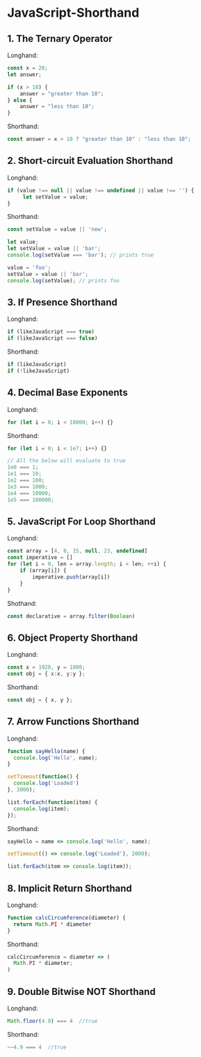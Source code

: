 # JavaScript-Shorthand

## 1. The Ternary Operator 

Longhand:

```javascript
const x = 20;
let answer;

if (x > 10) {
    answer = "greater than 10";
} else {
    answer = "less than 10";
} 
```
Shorthand:

```javascript
const answer = x > 10 ? "greater than 10" : "less than 10";
```
## 2. Short-circuit Evaluation Shorthand

Longhand:

```javascript
if (value !== null || value !== undefined || value !== '') {
     let setValue = value;
}
```
Shorthand:

```javascript
const setValue = value || 'new';
```
```javascript
let value;
let setValue = value || 'bar';
console.log(setValue === 'bar'); // prints true
```
```javascript
value = 'foo';
setValue = value || 'bar';
console.log(setValue); // prints foo
```

## 3. If Presence Shorthand

Longhand:

```javascript
if (likeJavaScript === true)
if (likeJavaScript === false)
```
Shorthand:

```javascript
if (likeJavaScript)
if (!likeJavaScript)
```

## 4. Decimal Base Exponents

Longhand:

```javascript
for (let i = 0; i < 10000; i++) {}
```
Shorthand:

```javascript
for (let i = 0; i < 1e7; i++) {}

// All the below will evaluate to true
1e0 === 1;
1e1 === 10;
1e2 === 100;
1e3 === 1000;
1e4 === 10000;
1e5 === 100000;
```

## 5. JavaScript For Loop Shorthand

Longhand:

```javascript
const array = [4, 8, 15, null, 23, undefined]
const imperative = []
for (let i = 0, len = array.length; i < len; ++i) {
    if (array[i]) {
        imperative.push(array[i])
    }
}
```

Shothand:

```javascript
const declarative = array.filter(Boolean)
```

## 6. Object Property Shorthand

Longhand:

```javascript
const x = 1920, y = 1080;
const obj = { x:x, y:y };
```
Shorthand:

```javascript
const obj = { x, y };
```

## 7. Arrow Functions Shorthand

Longhand:

```javascript
function sayHello(name) {
  console.log('Hello', name);
}

setTimeout(function() {
  console.log('Loaded')
}, 2000);

list.forEach(function(item) {
  console.log(item);
});
```

Shorthand:

```javascript
sayHello = name => console.log('Hello', name);

setTimeout(() => console.log('Loaded'), 2000);

list.forEach(item => console.log(item));
```

## 8. Implicit Return Shorthand

Longhand:

```javascript
function calcCircumference(diameter) {
  return Math.PI * diameter
}
```

Shorthand:

```javascript
calcCircumference = diameter => (
  Math.PI * diameter;
)
```

## 9. Double Bitwise NOT Shorthand

Longhand:

```javascript
Math.floor(4.9) === 4  //true
```

Shorthand:

```javascript
~~4.9 === 4  //true
```
